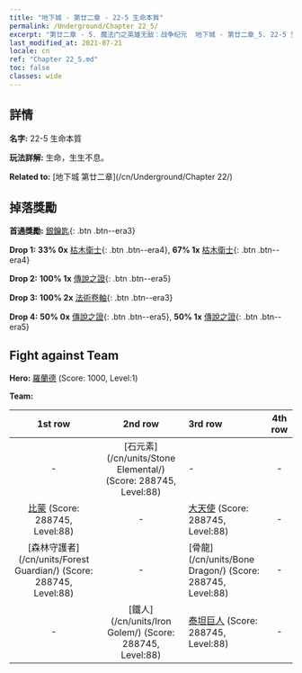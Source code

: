 ```yaml
---
title: "地下城 - 第廿二章 - 22-5 生命本質"
permalink: /Underground/Chapter 22_5/
excerpt: "第廿二章 - 5. 魔法门之英雄无敌：战争纪元  地下城 - 第廿二章_5. 22-5 生命本質"
last_modified_at: 2021-07-21
locale: cn
ref: "Chapter 22_5.md"
toc: false
classes: wide
---
```


## 詳情

 **名字:** 22-5 生命本質

 **玩法詳解:**       生命，生生不息。

 **Related to:** [地下城 第廿二章](/cn/Underground/Chapter 22/)

## 掉落獎勵

 **首通獎勵:** [銀鑰匙](/cn/Items/con_693/){: .btn .btn--era3}

 **Drop 1:** **33% 0x** [枯木衛士](/cn/Items/unt_203/){: .btn .btn--era4}, **67% 1x** [枯木衛士](/cn/Items/unt_203/){: .btn .btn--era4}

 **Drop 2:** **100% 1x** [傳說之證](/cn/Items/mat_88/){: .btn .btn--era5}

 **Drop 3:** **100% 2x** [法術卷軸](/cn/Items/con_694/){: .btn .btn--era3}

 **Drop 4:** **50% 0x** [傳說之證](/cn/Items/mat_81/){: .btn .btn--era5}, **50% 1x** [傳說之證](/cn/Items/mat_81/){: .btn .btn--era5}


## Fight against Team
 **Hero:** [羅蘭德](/cn/heroes/Roland/) (Score: 1000, Level:1)

 **Team:**


  | 1st row | 2nd row | 3rd row | 4th row |
  |:----:|:----:|:----|:----:|
  | - | [石元素](/cn/units/Stone Elemental/) (Score: 288745, Level:88)  | - | - |
  | [比蒙](/cn/units/Behemoth/) (Score: 288745, Level:88)  | - | [大天使](/cn/units/Angel/) (Score: 288745, Level:88)  | - |
  | [森林守護者](/cn/units/Forest Guardian/) (Score: 288745, Level:88)  | - | [骨龍](/cn/units/Bone Dragon/) (Score: 288745, Level:88)  | - |
  | - | [鐵人](/cn/units/Iron Golem/) (Score: 288745, Level:88)  | [泰坦巨人](/cn/units/Giant/) (Score: 288745, Level:88)  | - |


